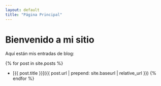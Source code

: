 ```yaml
---
layout: default
title: "Página Principal"
---
```


# Bienvenido a mi sitio
Aquí están mis entradas de blog:

{% for post in site.posts %}
* [{{ post.title }}]({{ post.url | prepend: site.baseurl | relative_url }})
{% endfor %}